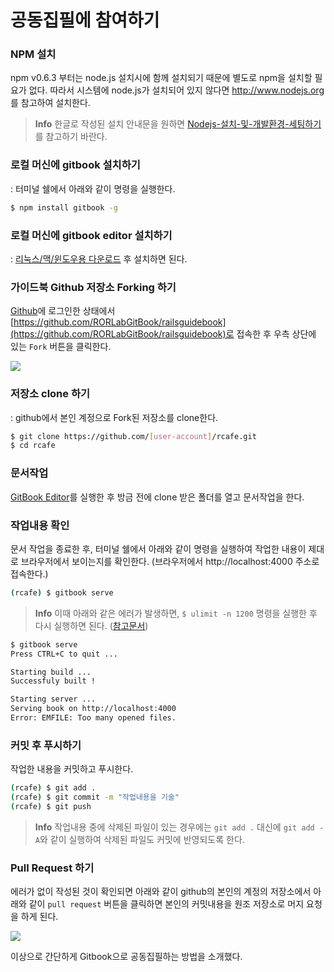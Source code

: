 # 공동집필에 참여하기

### NPM 설치

npm v0.6.3 부터는 node.js 설치시에 함께 설치되기 때문에 별도로 npm을 설치할 필요가 없다. 따라서 시스템에 node.js가 설치되어 있지 않다면 http://www.nodejs.org 를 참고하여 설치한다.

> **Info** 한글로 작성된 설치 안내문을 원하면  [Nodejs-설치-및-개발환경-세팅하기](http://inspiredjw.tistory.com/entry/Nodejs-설치-및-개발환경-세팅하기)를 참고하기 바란다.


### 로컬 머신에 gitbook 설치하기

: 터미널 쉘에서 아래와 같이 명령을 실행한다.

```bash
$ npm install gitbook -g
```

### 로컬 머신에 gitbook editor 설치하기

: [리눅스/맥/윈도우용 다운로드](https://github.com/GitbookIO/editor/releases) 후 설치하면 된다.

### 가이드북 Github 저장소 Forking 하기

[Github](https://github.com)에 로그인한 상태에서 [https://github.com/RORLabGitBook/railsguidebook](https://github.com/RORLabGitBook/railsguidebook)로 접속한 후 우측 상단에 있는 `Fork` 버튼을 클릭한다.

![](http://i1373.photobucket.com/albums/ag392/rorlab/Photobucket%20Desktop%20-%20RORLAB/2014-05-18_20-08-57_zpsc381de0d.png)


### 저장소 clone 하기

: github에서 본인 계정으로 Fork된 저장소를 clone한다.

```bash
$ git clone https://github.com/[user-account]/rcafe.git
$ cd rcafe
```

### 문서작업

[GitBook Editor](https://github.com/GitbookIO/editor)를 실행한 후 방금 전에 clone 받은 폴더를 열고 문서작업을 한다.

### 작업내용 확인

문서 작업을 종료한 후, 터미널 쉘에서 아래와 같이 명령을 실행하여 작업한 내용이 제대로 브라우저에서 보이는지를 확인한다. (브라우저에서 http://localhost:4000 주소로 접속한다.)

```bash
(rcafe) $ gitbook serve
```

> **Info** 이때 아래와 같은 에러가 발생하면, `$ ulimit -n 1200` 명령을 실행한 후 다시 실행하면 된다. ([참고문서](https://github.com/GitbookIO/gitbook/issues/214))

```bash
$ gitbook serve
Press CTRL+C to quit ...

Starting build ...
Successfuly built !

Starting server ...
Serving book on http://localhost:4000
Error: EMFILE: Too many opened files.
```


### 커밋 후 푸시하기

작업한 내용을 커밋하고 푸시한다.

```bash
(rcafe) $ git add .
(rcafe) $ git commit -m "작업내용을 기술"
(rcafe) $ git push
```

> **Info** 작업내용 중에 삭제된 파일이 있는 경우에는 `git add .` 대신에 `git add -A`와 같이 실행하여 삭제된 파일도 커밋에 반영되도록 한다.


### Pull Request 하기

에러가 없이 작성된 것이 확인되면 아래와 같이 github의 본인의 계정의 저장소에서 아래와 같이 `pull request` 버튼을 클릭하면 본인의 커밋내용을 원조 저장소로 머지 요청을 하게 된다.

![](http://i1373.photobucket.com/albums/ag392/rorlab/Photobucket%20Desktop%20-%20RORLAB/2014-05-18_20-24-41_zpsac3702ad.png)

이상으로 간단하게 Gitbook으로 공동집필하는 방법을 소개했다.

